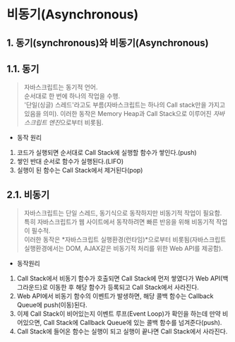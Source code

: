 # 비동기(Asynchronous)

## 1. 동기(synchronous)와 비동기(Asynchronous)

## 1.1. 동기

> 자바스크립트는 동기적 언어.  
> 순서대로 한 번에 하나의 작업을 수행.  
> '단일(싱글) 스레드'라고도 부름(자바스크립트는 하나의 Call stack만을 가지고 있음을 의미).
> 이러한 동작은 Memory Heap과 Call Stack으로 이루어진 *자바스크립트 엔진*으로부터 비롯됨.

- 동작 원리

1. 코드가 실행되면 순서대로 Call Stack에 실행할 함수가 쌓인다.(push)
2. 쌓인 반대 순서로 함수가 실행된다.(LIFO)
3. 실행이 된 함수는 Call Stack에서 제거된다(pop)

## 2.1. 비동기

> 자바스크립트는 단일 스레드, 동기식으로 동작하지만 비동기적 작업이 필요함.  
> 특히 자바스크립트가 웹 사이트에서 동작하려면 빠른 반응을 위해 비동기적 작업이 필수적.  
> 이러한 동작은 *자바스크립트 실행환경(런타임)*으로부터 비롯됨(자바스크립트 실행환경에서는 DOM, AJAX같은 비동기적 처리를 위한 Web API를 제공함).

- 동작원리

1. Call Stack에서 비동기 함수가 호출되면 Call Stack에 먼저 쌓였다가 Web API(백그라운드)로 이동한 후 해당 함수가 등록되고 Call Stack에서 사라진다.
2. Web API에서 비동기 함수의 이벤트가 발생하면, 해당 콜백 함수는 Callback Queue에 push(이동)된다.
3. 이제 Call Stack이 비어있는지 이벤트 루프(Event Loop)가 확인을 하는데 만약 비어있으면, Call Stack에 Callback Queue에 있는 콜백 함수를 넘겨준다(push).
4. Call Stack에 들어온 함수는 실행이 되고 실행이 끝나면 Call Stack에서 사라진다.
